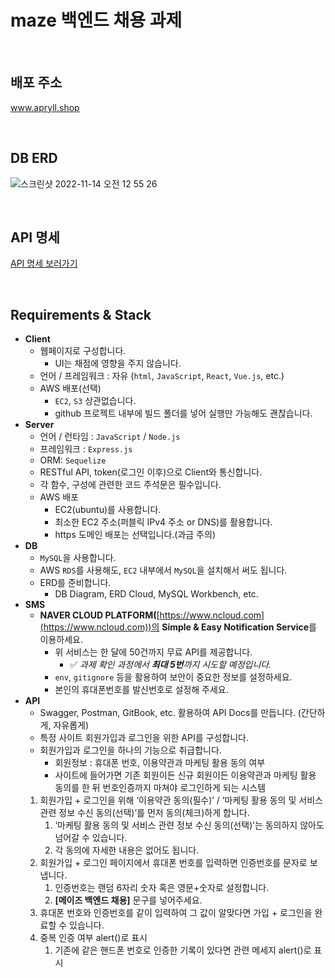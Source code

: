 # maze 백엔드 채용 과제

<br/>

## 배포 주소

www.apryll.shop

<br/>

## DB ERD

![스크린샷 2022-11-14 오전 12 55 26](https://user-images.githubusercontent.com/102751923/201531151-847c983f-c8b2-4a5d-a6b5-406b300b2de1.png)

<br/>

## API 명세

[API 명세 보러가기](https://speckle-fold-197.notion.site/maze-API-2a6f710019804e7c9207bee05d5897f6)

<br/>

## **Requirements & Stack**

- **Client**
  - 웹페이지로 구성합니다.
    - UI는 채점에 영향을 주지 않습니다.
  - 언어 / 프레임워크 : 자유 (`html`, `JavaScript`, `React`, `Vue.js`, etc.)
  - AWS 배포(선택)
    - `EC2`, `S3` 상관없습니다.
    - github 프로젝트 내부에 빌드 폴더를 넣어 실행만 가능해도 괜찮습니다.
- **Server**
  - 언어 / 런타임 : `JavaScript` / `Node.js`
  - 프레임워크 : `Express.js`
  - ORM: `Sequelize`
  - RESTful API, token(로그인 이후)으로 Client와 통신합니다.
  - 각 함수, 구성에 관련한 코드 주석문은 필수입니다.
  - AWS 배포
    - EC2(ubuntu)를 사용합니다.
    - 최소한 EC2 주소(퍼블릭 IPv4 주소 or DNS)를 활용합니다.
    - https 도메인 배포는 선택입니다.(과금 주의)
- **DB**
  - `MySQL`을 사용합니다.
  - AWS `RDS`를 사용해도, `EC2` 내부에서 `MySQL`을 설치해서 써도 됩니다.
  - ERD를 준비합니다.
    - DB Diagram, ERD Cloud, MySQL Workbench, etc.
- **SMS**
  - **NAVER CLOUD PLATFORM(**[https://www.ncloud.com](https://www.ncloud.com))의 **Simple & Easy Notification Service**를 이용하세요.
    - 위 서비스는 한 달에 50건까지 무료 API를 제공합니다.
      - ✅ *과제 확인 과정에서 **최대 5번**까지 시도할 예정입니다.*
    - `env`, `gitignore` 등을 활용하여 보안이 중요한 정보를 설정하세요.
    - 본인의 휴대폰번호를 발신번호로 설정해 주세요.
- **API**
  - Swagger, Postman, GitBook, etc. 활용하여 API Docs를 만듭니다. (간단하게, 자유롭게)
  - 특정 사이트 회원가입과 로그인을 위한 API를 구성합니다.
  - 회원가입과 로그인을 하나의 기능으로 취급합니다.
    - 회원정보 : 휴대폰 번호, 이용약관과 마케팅 활용 동의 여부
    - 사이트에 들어가면 기존 회원이든 신규 회원이든 이용약관과 마케팅 활용 동의를 한 뒤 번호인증까지 마쳐야 로그인하게 되는 시스템
  1. 회원가입 + 로그인을 위해 ‘이용약관 동의(필수)’ / ‘마케팅 활용 동의 및 서비스 관련 정보 수신 동의(선택)’를 먼저 동의(체크)하게 합니다.
     1. ‘마케팅 활용 동의 및 서비스 관련 정보 수신 동의(선택)’는 동의하지 않아도 넘어갈 수 있습니다.
     2. 각 동의에 자세한 내용은 없어도 됩니다.
  2. 회원가입 + 로그인 페이지에서 휴대폰 번호를 입력하면 인증번호를 문자로 보냅니다.
     1. 인증번호는 랜덤 6자리 숫자 혹은 영문+숫자로 설정합니다.
     2. **[메이즈 백엔드 채용]** 문구를 넣어주세요.
  3. 휴대폰 번호와 인증번호를 같이 입력하여 그 값이 알맞다면 가입 + 로그인을 완료할 수 있습니다.
  4. 중복 인증 여부 alert()로 표시
     1. 기존에 같은 핸드폰 번호로 인증한 기록이 있다면 관련 메세지 alert()로 표시

